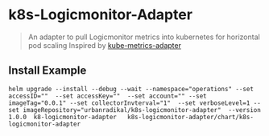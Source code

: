 # k8s-Logicmonitor-Adapter
> An adapter to pull Logicmonitor metrics into kubernetes for horizontal pod scaling 
> Inspired by [kube-metrics-adapter](https://github.com/zalando-incubator/kube-metrics-adapter) 

## Install Example
``` shell
helm upgrade --install --debug --wait --namespace="operations" --set accessID=""  --set accessKey=""  --set account="" --set imageTag="0.0.1" --set collectorInvterval="1"  --set verboseLevel=1 --set imageRepository="urbanradikal/k8s-logicmonitor-adapter"  --version 1.0.0  k8-logicmonitor-adapter   k8s-logicmonitor-adapter/chart/k8s-logicmonitor-adapter
```
